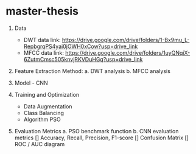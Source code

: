 # master-thesis
 1. Data
    + DWT data link: https://drive.google.com/drive/folders/1-Bx9mu_L-RepbgrqPS4yai0jOWH0xCow?usp=drive_link
    + MFCC data link: https://drive.google.com/drive/folders/1uyQNqiX-6ZutmCmsc505knvjRKVDuHGq?usp=drive_link

2. Feature Extraction Method:
   a. DWT analysis
   b. MFCC analysis

3. Model - CNN
   
4. Training and Optimization
   + Data Augmentation
   + Class Balancing
   + Algorithm PSO

5. Evaluation Metrics
   a. PSO benchmark function
   b. CNN evaluation metrics
   [] Accuracy, Recall, Precision, F1-score
   [] Confusion Matrix
   [] ROC / AUC diagram
